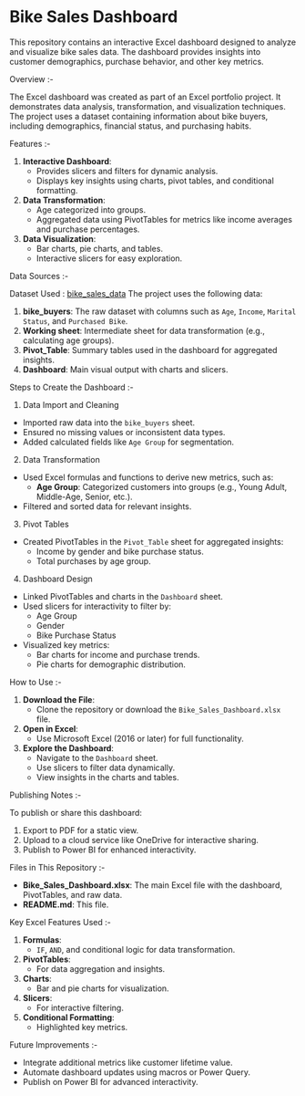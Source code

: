 # Bike Sales Dashboard

This repository contains an interactive Excel dashboard designed to analyze and visualize bike sales data. The dashboard provides insights into customer demographics, purchase behavior, and other key metrics.

Overview :-

The Excel dashboard was created as part of an Excel portfolio project. It demonstrates data analysis, transformation, and visualization techniques. The project uses a dataset containing information about bike buyers, including demographics, financial status, and purchasing habits.

Features :-

1. **Interactive Dashboard**:
   - Provides slicers and filters for dynamic analysis.
   - Displays key insights using charts, pivot tables, and conditional formatting.
2. **Data Transformation**:
   - Age categorized into groups.
   - Aggregated data using PivotTables for metrics like income averages and purchase percentages.
3. **Data Visualization**:
   - Bar charts, pie charts, and tables.
   - Interactive slicers for easy exploration.

Data Sources :-

Dataset Used : [bike_sales_data](https://docs.google.com/spreadsheets/d/1KVe5ajGaZFpWP9UJpOhxeJh4nY3sanmy/edit?usp=sharing&ouid=100014812716638492492&rtpof=true&sd=true)
The project uses the following data:
1. **bike_buyers**: The raw dataset with columns such as `Age`, `Income`, `Marital Status`, and `Purchased Bike`.
2. **Working sheet**: Intermediate sheet for data transformation (e.g., calculating age groups).
3. **Pivot_Table**: Summary tables used in the dashboard for aggregated insights.
4. **Dashboard**: Main visual output with charts and slicers.

Steps to Create the Dashboard :-

1. Data Import and Cleaning
- Imported raw data into the `bike_buyers` sheet.
- Ensured no missing values or inconsistent data types.
- Added calculated fields like `Age Group` for segmentation.

2. Data Transformation
- Used Excel formulas and functions to derive new metrics, such as:
  - **Age Group**: Categorized customers into groups (e.g., Young Adult, Middle-Age, Senior, etc.).
- Filtered and sorted data for relevant insights.

3. Pivot Tables
- Created PivotTables in the `Pivot_Table` sheet for aggregated insights:
  - Income by gender and bike purchase status.
  - Total purchases by age group.

4. Dashboard Design
- Linked PivotTables and charts in the `Dashboard` sheet.
- Used slicers for interactivity to filter by:
  - Age Group
  - Gender
  - Bike Purchase Status
- Visualized key metrics:
  - Bar charts for income and purchase trends.
  - Pie charts for demographic distribution.

How to Use :-

1. **Download the File**:
   - Clone the repository or download the `Bike_Sales_Dashboard.xlsx` file.
2. **Open in Excel**:
   - Use Microsoft Excel (2016 or later) for full functionality.
3. **Explore the Dashboard**:
   - Navigate to the `Dashboard` sheet.
   - Use slicers to filter data dynamically.
   - View insights in the charts and tables.

Publishing Notes :-

To publish or share this dashboard:
1. Export to PDF for a static view.
2. Upload to a cloud service like OneDrive for interactive sharing.
3. Publish to Power BI for enhanced interactivity.

Files in This Repository :-

- **Bike_Sales_Dashboard.xlsx**: The main Excel file with the dashboard, PivotTables, and raw data.
- **README.md**: This file.

Key Excel Features Used :-

1. **Formulas**:
   - `IF`, `AND`, and conditional logic for data transformation.
2. **PivotTables**:
   - For data aggregation and insights.
3. **Charts**:
   - Bar and pie charts for visualization.
4. **Slicers**:
   - For interactive filtering.
5. **Conditional Formatting**:
   - Highlighted key metrics.

Future Improvements :-

- Integrate additional metrics like customer lifetime value.
- Automate dashboard updates using macros or Power Query.
- Publish on Power BI for advanced interactivity.
